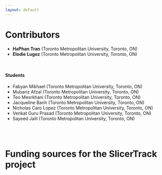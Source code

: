 ```yaml
---
layout: default
---
```

# Contributors
* **HaPhan Tran** (Toronto Metropolitan University, Toronto, ON)
*  **Elodie Lugez** (Toronto Metropolitan University, Toronto, ON)




<br>

#### Students 

* Fabyan Mikhael (Toronto Metropolitan University, Toronto, ON)
*   Mubariz Afzal (Toronto Metropolitan University, Toronto, ON)
* Teo Mesrkhani (Toronto Metropolitan University, Toronto, ON)
*   Jacqueline Banh (Toronto Metropolitan University, Toronto, ON)
* Nicholas Caro Lopez (Toronto Metropolitan University, Toronto, ON)
* Venkat Guru Prasad (Toronto Metropolitan University, Toronto, ON)
* Sayeed Jalil (Toronto Metropolitan University, Toronto, ON)

<br>
<br>

# Funding sources for the SlicerTrack project
